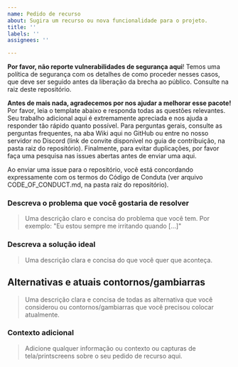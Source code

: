 ```yaml
---
name: Pedido de recurso
about: Sugira um recurso ou nova funcionalidade para o projeto.
title: ''
labels: ''
assignees: ''

---
```

**Por favor, não reporte vulnerabilidades de segurança aqui**! Temos uma política de segurança com os detalhes de como proceder nesses casos, que deve ser seguido antes da liberação da brecha ao público. Consulte na raiz deste repositório.

**Antes de mais nada, agradecemos por nos ajudar a melhorar esse pacote!** Por favor, leia o template abaixo e responda todas as questões relevantes. Seu trabalho adicional aqui é extremamente apreciada e nos ajuda a responder tão rápido quanto possível. Para perguntas gerais, consulte as perguntas frequentes, na aba Wiki aqui no GitHub ou entre no nosso servidor no Discord (link de convite disponível no guia de contribuição, na pasta raiz do repositório). Finalmente, para evitar duplicações, por favor faça uma pesquisa nas issues abertas antes de enviar uma aqui.

Ao enviar uma issue para o repositório, você está concordando expressamente com os termos do Código de Conduta (ver arquivo CODE_OF_CONDUCT.md, na pasta raiz do repositório).

### Descreva o problema que você gostaria de resolver

> Uma descrição claro e concisa do problema que você tem. Por exemplo: "Eu estou sempre me irritando quando [...]"

### Descreva a solução ideal

> Uma descrição clara e concisa do que você quer que aconteça.

## Alternativas e atuais contornos/gambiarras

> Uma descrição clara e concisa de todas as alternativa que você considerou ou contornos/gambiarras que você precisou colocar atualmente.

### Contexto adicional

> Adicione qualquer informação ou contexto ou capturas de tela/printscreens sobre o seu pedido de recurso aqui.
